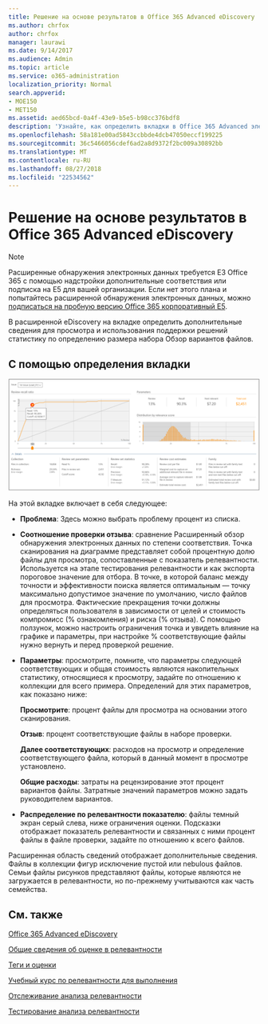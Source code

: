 ```yaml
---
title: Решение на основе результатов в Office 365 Advanced eDiscovery
ms.author: chrfox
author: chrfox
manager: laurawi
ms.date: 9/14/2017
ms.audience: Admin
ms.topic: article
ms.service: o365-administration
localization_priority: Normal
search.appverid:
- MOE150
- MET150
ms.assetid: aed65bcd-0a4f-43e9-b5e5-b98cc376bdf8
description: 'Узнайте, как определить вкладки в Office 365 Advanced электронного обнаружения включает сведения о данных, которые помогут вам определить правильное размер review набор вариантов файлов. '
ms.openlocfilehash: 58a181e00ad5843ccbbde4dcb47050eccf199225
ms.sourcegitcommit: 36c5466056cdef6ad2a8d9372f2bc009a30892bb
ms.translationtype: MT
ms.contentlocale: ru-RU
ms.lasthandoff: 08/27/2018
ms.locfileid: "22534562"
---
```

# <a name="decision-based-on-the-results-in-office-365-advanced-ediscovery"></a>Решение на основе результатов в Office 365 Advanced eDiscovery

> [!NOTE]
> Расширенные обнаружения электронных данных требуется E3 Office 365 с помощью надстройки дополнительные соответствия или подписка на E5 для вашей организации. Если нет этого плана и попытайтесь расширенной обнаружения электронных данных, можно [подписаться на пробную версию Office 365 корпоративный E5](https://go.microsoft.com/fwlink/p/?LinkID=698279). 
  
 В расширенной eDiscovery на вкладке определить дополнительные сведения для просмотра и использования поддержки решений статистику по определению размера набора Обзор вариантов файлов. 
  
## <a name="using-the-decide-tab"></a>С помощью определения вкладки

!["Релевантность" > "Решение"](media/f32fed89-f3b5-404a-90c7-ea25d2eb58a9.png)
  
На этой вкладке включает в себя следующее:
  
- **Проблема**: Здесь можно выбрать проблему процент из списка. 
    
- **Соотношение проверки отзыва**: сравнение Расширенный обзор обнаружения электронных данных по степени соответствия. Точка сканирования на диаграмме представляет собой процентную долю файлы для просмотра, сопоставленные с показатель релевантности. Используется на этапе тестирования релевантности и как экспорта пороговое значение для отбора. В точке, в которой баланс между точности и эффективности поиска является оптимальным — точку максимально допустимое значение по умолчанию, число файлов для просмотра. Фактические прекращения точки должны определяться пользователя в зависимости от целей и стоимость компромисс (% ознакомления) и риска (% отзыва). С помощью ползунок, можно настроить ограничения точка и увидеть влияние на графике и параметры, при настройке % соответствующие файлы нужно вернуть и перед проверкой решение.
    
- **Параметры**: просмотрите, помните, что параметры следующей соответствующих и общая стоимость являются накопительных статистику, относящиеся к просмотру, задайте по отношению к коллекции для всего примера. Определений для этих параметров, как показано ниже:
    
    **Просмотрите**: процент файлы для просмотра на основании этого сканирования. 
    
    **Отзыв**: процент соответствующие файлы в наборе проверки. 
    
    **Далее соответствующих**: расходов на просмотр и определение соответствующего файла, который в данный момент в просмотре установлено. 
    
    **Общие расходы**: затраты на рецензирование этот процент вариантов файлы. Затратные значений параметров можно задать руководителем вариантов.
    
- **Распределение по релевантности показателю**: файлы темный экран серый слева, ниже ограничения оценки. Подсказки отображает показатель релевантности и связанных с ними процент файлы в файле проверки, задайте по отношению к всего файлов.
    
Расширенная область сведений отображает дополнительные сведения. Файлы в коллекции фигур исключение пустой или nebulous файлов. Семьи файлы рисунков представляют файлы, которые являются не загружается в релевантности, но по-прежнему учитываются как часть семейства.
  
## <a name="see-also"></a>См. также

[Office 365 Advanced eDiscovery](office-365-advanced-ediscovery.md)
  
[Общие сведения об оценке в релевантности](assessment-in-relevance-in-advanced-ediscovery.md)
  
[Теги и оценки](tagging-and-relevance-training-in-advanced-ediscovery.md)
  
[Учебный курс по релевантности для выполнения](tagging-and-assessment-in-advanced-ediscovery.md)
  
[Отслеживание анализа релевантности](track-relevance-analysis-in-advanced-ediscovery.md)
  
[Тестирование анализа релевантности](test-relevance-analysis-in-advanced-ediscovery.md)

